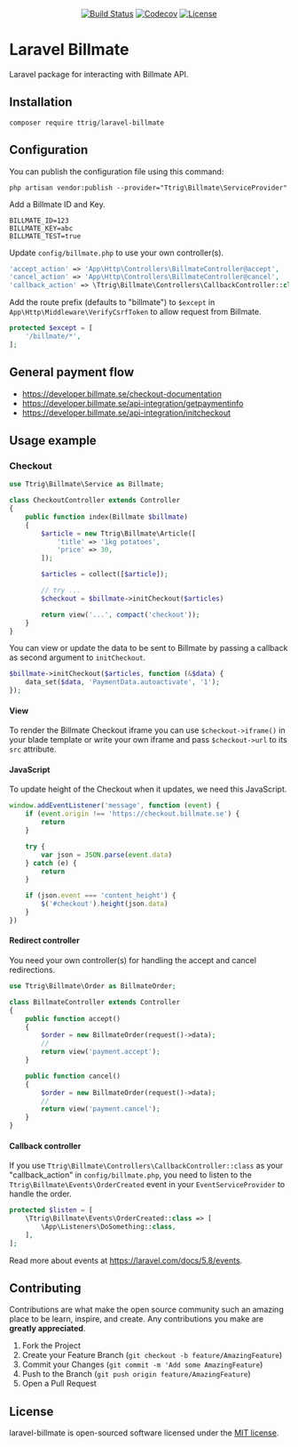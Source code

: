 <p align="center">
<a href="https://travis-ci.org/ttrig/laravel-billmate/branches"><img src="https://travis-ci.org/ttrig/laravel-billmate.svg?branch=master" alt="Build Status"></a>
<a href="https://codecov.io/gh/ttrig/laravel-billmate"><img src="https://img.shields.io/codecov/c/github/ttrig/laravel-billmate/master.svg" alt="Codecov"></a>
<a href="https://github.com/ttrig/laravel-billmate/blob/master/LICENSE.md"><img src="https://img.shields.io/github/license/ttrig/laravel-billmate.svg" alt="License"></a>
</p>

# Laravel Billmate

Laravel package for interacting with Billmate API.

## Installation

```shell
composer require ttrig/laravel-billmate
```

## Configuration

You can publish the configuration file using this command:

```shell
php artisan vendor:publish --provider="Ttrig\Billmate\ServiceProvider"
```

Add a Billmate ID and Key.

```shell
BILLMATE_ID=123
BILLMATE_KEY=abc
BILLMATE_TEST=true
```

Update `config/billmate.php` to use your own controller(s).

```php
'accept_action' => 'App\Http\Controllers\BillmateController@accept',
'cancel_action' => 'App\Http\Controllers\BillmateController@cancel',
'callback_action' => \Ttrig\Billmate\Controllers\CallbackController::class,
```

Add the route prefix (defaults to "billmate") to `$except` in
`App\Http\Middleware\VerifyCsrfToken` to allow request from Billmate.

```php
protected $except = [
    '/billmate/*',
];
```

## General payment flow

* https://developer.billmate.se/checkout-documentation
* https://developer.billmate.se/api-integration/getpaymentinfo
* https://developer.billmate.se/api-integration/initcheckout

## Usage example

### Checkout

```php
use Ttrig\Billmate\Service as Billmate;

class CheckoutController extends Controller
{
    public function index(Billmate $billmate)
    {
        $article = new Ttrig\Billmate\Article([
            'title' => '1kg potatoes',
            'price' => 30,
        ]);

        $articles = collect([$article]);

        // try ...
        $checkout = $billmate->initCheckout($articles)

        return view('...', compact('checkout'));
    }
}
```

You can view or update the data to be sent to Billmate by passing a callback
as second argument to `initCheckout`.

```php
$billmate->initCheckout($articles, function (&$data) {
    data_set($data, 'PaymentData.autoactivate', '1');
});
```

#### View

To render the Billmate Checkout iframe you can use `$checkout->iframe()` in
your blade template or write your own iframe and pass `$checkout->url` to its `src`
attribute.

#### JavaScript

To update height of the Checkout when it updates, we need this JavaScript.

```javascript
window.addEventListener('message', function (event) {
    if (event.origin !== 'https://checkout.billmate.se') {
        return
    }

    try {
        var json = JSON.parse(event.data)
    } catch (e) {
        return
    }

    if (json.event === 'content_height') {
        $('#checkout').height(json.data)
    }
})
```

#### Redirect controller

You need your own controller(s) for handling the accept and cancel redirections.

```php
use Ttrig\Billmate\Order as BillmateOrder;

class BillmateController extends Controller
{
    public function accept()
    {
        $order = new BillmateOrder(request()->data);
        //
        return view('payment.accept');
    }

    public function cancel()
    {
        $order = new BillmateOrder(request()->data);
        //
        return view('payment.cancel');
    }
}
```

#### Callback controller

If you use `Ttrig\Billmate\Controllers\CallbackController::class` as your "callback_action" in `config/billmate.php`, you need to listen to the
`Ttrig\Billmate\Events\OrderCreated` event in your `EventServiceProvider`
to handle the order.

```php
protected $listen = [
    \Ttrig\Billmate\Events\OrderCreated::class => [
        \App\Listeners\DoSomething::class,
    ],
];
```

Read more about events at https://laravel.com/docs/5.8/events.

## Contributing

Contributions are what make the open source community such an amazing place to be learn, inspire, and create. Any contributions you make are **greatly appreciated**.

1. Fork the Project
2. Create your Feature Branch (`git checkout -b feature/AmazingFeature`)
3. Commit your Changes (`git commit -m 'Add some AmazingFeature`)
4. Push to the Branch (`git push origin feature/AmazingFeature`)
5. Open a Pull Request

## License

laravel-billmate is open-sourced software licensed under the [MIT license](./LICENSE).
